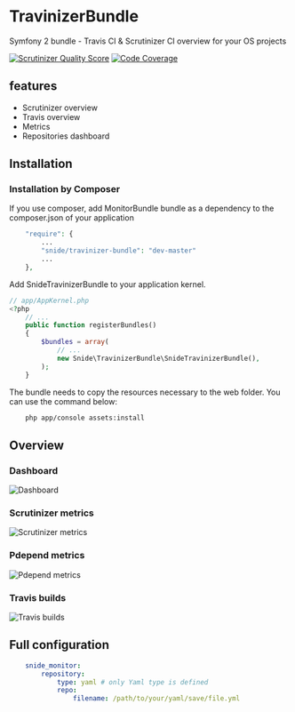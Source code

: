 TravinizerBundle
================

Symfony 2 bundle - Travis CI &amp; Scrutinizer CI overview for your OS projects

[![Scrutinizer Quality Score](https://scrutinizer-ci.com/g/pdenis/TravinizerBundle/badges/quality-score.png?s=6e2c048bdf5fe15a16fb9af8c36c71398c6772d0)](https://scrutinizer-ci.com/g/pdenis/TravinizerBundle/)
[![Code Coverage](https://scrutinizer-ci.com/g/pdenis/TravinizerBundle/badges/coverage.png?s=78e6ba4355429d14ae89ef388ac720322cba6230)](https://scrutinizer-ci.com/g/pdenis/TravinizerBundle/)

## features
- Scrutinizer overview
- Travis overview
- Metrics
- Repositories dashboard

## Installation

### Installation by Composer

If you use composer, add MonitorBundle bundle as a dependency to the composer.json of your application

```php
    "require": {
        ...
        "snide/travinizer-bundle": "dev-master"
        ...
    },

```

Add SnideTravinizerBundle to your application kernel.

```php
// app/AppKernel.php
<?php
    // ...
    public function registerBundles()
    {
        $bundles = array(
            // ...
            new Snide\TravinizerBundle\SnideTravinizerBundle(),
        );
    }
```

The bundle needs to copy the resources necessary to the web folder. You can use the command below:

```bash
    php app/console assets:install
```

## Overview

### Dashboard
<img src="https://raw.github.com/pdenis/TravinizerBundle/master/docs/screenshots/travinizer_dashboard.png" alt="Dashboard">

### Scrutinizer metrics
<img src="https://raw.github.com/pdenis/TravinizerBundle/master/docs/screenshots/travinizer_metrics.png" alt="Scrutinizer metrics">

### Pdepend metrics
<img src="https://raw.github.com/pdenis/TravinizerBundle/master/docs/screenshots/travinizer_pdepend_metrics.png" alt="Pdepend metrics">

### Travis builds
<img src="https://raw.github.com/pdenis/TravinizerBundle/master/docs/screenshots/travinizer_builds.png" alt="Travis builds">

## Full configuration

```yaml
    snide_monitor:
        repository:
            type: yaml # only Yaml type is defined
            repo:
                filename: /path/to/your/yaml/save/file.yml
```